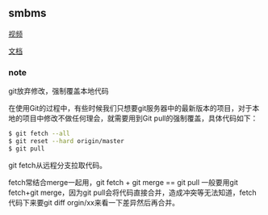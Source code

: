 ## smbms

[视频](https://www.bilibili.com/video/BV12J411M7Sj?p=30)

[文档](https://www.yuque.com/lajinsinlearn/lpn02c/afp577)


### note

git放弃修改，强制覆盖本地代码

在使用Git的过程中，有些时候我们只想要git服务器中的最新版本的项目，对于本地的项目中修改不做任何理会，就需要用到Git pull的强制覆盖，具体代码如下：

```bash
$ git fetch --all
$ git reset --hard origin/master 
$ git pull
```
git fetch从远程分支拉取代码。

fetch常结合merge一起用，git fetch + git merge == git pull
一般要用git fetch+git merge，因为git pull会将代码直接合并，造成冲突等无法知道，fetch代码下来要git diff orgin/xx来看一下差异然后再合并。


